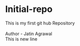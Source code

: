 # Initial-repo
This is my first git hub Repository
<br>
<br>
Author - Jatin Agrawal
<br>
This is new line 
    